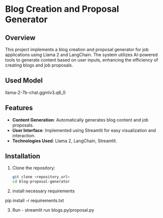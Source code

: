 # Blog Creation and Proposal Generator


## Overview
This project implements a blog creation and proposal generator for job applications using Llama 2 and LangChain. The system utilizes AI-powered tools to generate content based on user inputs, enhancing the efficiency of creating blogs and job proposals.
## Used Model
llama-2-7b-chat.ggmlv3.q8_0

## Features
- **Content Generation**: Automatically generates blog content and job proposals.
- **User Interface**: Implemented using Streamlit for easy visualization and interaction.
- **Technologies Used**: Llama 2, LangChain, Streamlit.

## Installation
1. Clone the repository:
   ```bash
   git clone <repository_url>
   cd blog-proposal-generator
2. install necessary requirements
   
pip install -r requirements.txt

3. Run - streamlit run blogs.py/proposal.py
